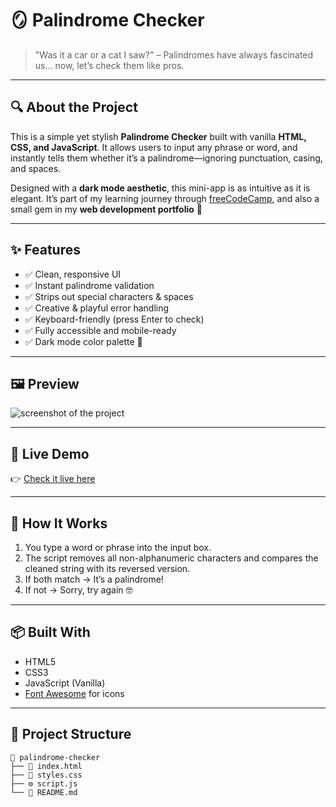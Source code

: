 # 🪞 Palindrome Checker

> "Was it a car or a cat I saw?" – Palindromes have always fascinated us... now, let’s check them like pros.

---

## 🔍 About the Project

This is a simple yet stylish **Palindrome Checker** built with vanilla **HTML, CSS, and JavaScript**. It allows users to input any phrase or word, and instantly tells them whether it’s a palindrome—ignoring punctuation, casing, and spaces.

Designed with a **dark mode aesthetic**, this mini-app is as intuitive as it is elegant. It’s part of my learning journey through [freeCodeCamp](https://www.freecodecamp.org/), and also a small gem in my **web development portfolio** 💎

---

## ✨ Features

- ✅ Clean, responsive UI
- ✅ Instant palindrome validation
- ✅ Strips out special characters & spaces
- ✅ Creative & playful error handling
- ✅ Keyboard-friendly (press Enter to check)
- ✅ Fully accessible and mobile-ready
- ✅ Dark mode color palette 🌚

---

## 🖼️ Preview

![screenshot of the project](./screenshot.png)  

---

## 🚀 Live Demo

👉 [Check it live here](https://your-username.github.io/your-repo-name)  

---

## 🧠 How It Works

1. You type a word or phrase into the input box.
2. The script removes all non-alphanumeric characters and compares the cleaned string with its reversed version.
3. If both match → It’s a palindrome!
4. If not → Sorry, try again 🤓

---

## 📦 Built With

- HTML5
- CSS3
- JavaScript (Vanilla)
- [Font Awesome](https://fontawesome.com/) for icons

---

## 🤖 Project Structure

```plaintext
📁 palindrome-checker
├── 📄 index.html
├── 🎨 styles.css
├── ⚙️ script.js
└── 📄 README.md
